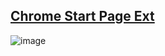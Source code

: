 ## [Chrome Start Page Ext](https://chrome.google.com/webstore/detail/bonjourr-%C2%B7-minimalist-lig/dlnejlppicbjfcfcedcflplfjajinajd)
![image](https://user-images.githubusercontent.com/94440862/143668213-da3fb1f5-12b6-400e-a23c-fd82e523bf48.png)

